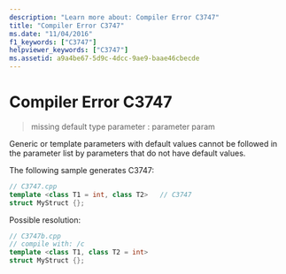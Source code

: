 ```yaml
---
description: "Learn more about: Compiler Error C3747"
title: "Compiler Error C3747"
ms.date: "11/04/2016"
f1_keywords: ["C3747"]
helpviewer_keywords: ["C3747"]
ms.assetid: a9a4be67-5d9c-4dcc-9ae9-baae46cbecde
---
```

# Compiler Error C3747

> missing default type parameter : parameter param

Generic or template parameters with default values cannot be followed in the parameter list by parameters that do not have default values.

The following sample generates C3747:

```cpp
// C3747.cpp
template <class T1 = int, class T2>   // C3747
struct MyStruct {};
```

Possible resolution:

```cpp
// C3747b.cpp
// compile with: /c
template <class T1, class T2 = int>
struct MyStruct {};
```
